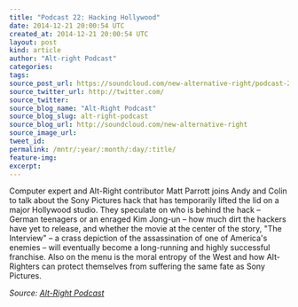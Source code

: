 ```yaml
---
title: "Podcast 22: Hacking Hollywood"
date: 2014-12-21 20:00:54 UTC
created_at: 2014-12-21 20:00:54 UTC
layout: post
kind: article
author: "Alt-right Podcast"
categories: 
tags: 
source_post_url: https://soundcloud.com/new-alternative-right/podcast-22-hacking-hollywood
source_twitter_url: http://twitter.com/
source_twitter: 
source_blog_name: "Alt-Right Podcast"
source_blog_slug: alt-right-podcast
source_blog_url: http://soundcloud.com/new-alternative-right
source_image_url: 
tweet_id:
permalink: /mntr/:year/:month/:day/:title/
feature-img: 
excerpt:
---
```

Computer expert and Alt-Right contributor Matt Parrott joins Andy and Colin to talk about the Sony Pictures hack that has temporarily lifted the lid on a major Hollywood studio. They speculate on who is behind the hack – German teenagers or an enraged Kim Jong-un – how much dirt the hackers have yet to release, and whether the movie at the center of the story, "The Interview" – a crass depiction of the assassination of one of America's enemies – will eventually become a long-running and highly successful franchise. Also on the menu is the moral entropy of the West and how Alt-Righters can protect themselves from suffering the same fate as Sony Pictures.<div class="">
    <i>Source: <a href="http://soundcloud.com/new-alternative-right">Alt-Right Podcast</a></i>
</div>
